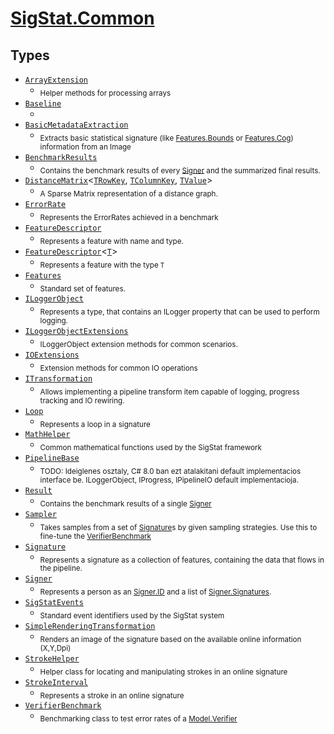 # [SigStat.Common](./README.md)

## Types

- [`ArrayExtension`](./ArrayExtension.md)
	- <sub>Helper methods for processing arrays</sub>
- [`Baseline`](./Baseline.md)
	- <sub></sub>
- [`BasicMetadataExtraction`](./BasicMetadataExtraction.md)
	- <sub>Extracts basic statistical signature (like [Features.Bounds](https://github.com/hargitomi97/sigstat/blob/master/docs/md/SigStat/Common/Features.md) or [Features.Cog](https://github.com/hargitomi97/sigstat/blob/master/docs/md/SigStat/Common/Features.md)) information from an Image</sub>
- [`BenchmarkResults`](./BenchmarkResults.md)
	- <sub>Contains the benchmark results of every [Signer](https://github.com/hargitomi97/sigstat/blob/master/docs/md/SigStat/Common/Signer.md) and the summarized final results.</sub>
- [`DistanceMatrix`](./DistanceMatrix-3.md)\<[`TRowKey`](./README.md), [`TColumnKey`](./README.md), [`TValue`](./README.md)>
	- <sub>A Sparse Matrix representation of a distance graph.</sub>
- [`ErrorRate`](./ErrorRate.md)
	- <sub>Represents the ErrorRates achieved in a benchmark</sub>
- [`FeatureDescriptor`](./FeatureDescriptor.md)
	- <sub>Represents a feature with name and type.</sub>
- [`FeatureDescriptor`](./FeatureDescriptor-1.md)\<[`T`](./README.md)>
	- <sub>Represents a feature with the type `T`</sub>
- [`Features`](./Features.md)
	- <sub>Standard set of features.</sub>
- [`ILoggerObject`](./ILoggerObject.md)
	- <sub>Represents a type, that contains an ILogger property that can be used to perform logging.</sub>
- [`ILoggerObjectExtensions`](./ILoggerObjectExtensions.md)
	- <sub>ILoggerObject extension methods for common scenarios.</sub>
- [`IOExtensions`](./IOExtensions.md)
	- <sub>Extension methods for common IO operations</sub>
- [`ITransformation`](./ITransformation.md)
	- <sub>Allows implementing a pipeline transform item capable of logging, progress tracking and IO rewiring.</sub>
- [`Loop`](./Loop.md)
	- <sub>Represents a loop in a signature</sub>
- [`MathHelper`](./MathHelper.md)
	- <sub>Common mathematical functions used by the SigStat framework</sub>
- [`PipelineBase`](./PipelineBase.md)
	- <sub>TODO: Ideiglenes osztaly, C# 8.0 ban ezt atalakitani default implementacios interface be.  ILoggerObject, IProgress, IPipelineIO default implementacioja.</sub>
- [`Result`](./Result.md)
	- <sub>Contains the benchmark results of a single [Signer](https://github.com/hargitomi97/sigstat/blob/master/docs/md/SigStat/Common/Signer.md)</sub>
- [`Sampler`](./Sampler.md)
	- <sub>Takes samples from a set of [Signature](https://github.com/hargitomi97/sigstat/blob/master/docs/md/SigStat/Common/Signature.md)s by given sampling strategies.  Use this to fine-tune the [VerifierBenchmark](https://github.com/hargitomi97/sigstat/blob/master/docs/md/SigStat/Common/VerifierBenchmark.md)</sub>
- [`Signature`](./Signature.md)
	- <sub>Represents a signature as a collection of features, containing the data that flows in the pipeline.</sub>
- [`Signer`](./Signer.md)
	- <sub>Represents a person as an [Signer.ID](https://github.com/hargitomi97/sigstat/blob/master/docs/md/SigStat/Common/Signer.md) and a list of [Signer.Signatures](https://github.com/hargitomi97/sigstat/blob/master/docs/md/SigStat/Common/Signer.md).</sub>
- [`SigStatEvents`](./SigStatEvents.md)
	- <sub>Standard event identifiers used by the SigStat system</sub>
- [`SimpleRenderingTransformation`](./SimpleRenderingTransformation.md)
	- <sub>Renders an image of the signature based on the available online information (X,Y,Dpi)</sub>
- [`StrokeHelper`](./StrokeHelper.md)
	- <sub>Helper class for locating and manipulating strokes in an online signature</sub>
- [`StrokeInterval`](./StrokeInterval.md)
	- <sub>Represents a stroke in an online signature</sub>
- [`VerifierBenchmark`](./VerifierBenchmark.md)
	- <sub>Benchmarking class to test error rates of a [Model.Verifier](https://github.com/hargitomi97/sigstat/blob/master/docs/md/SigStat/Common/Model/Verifier.md)</sub>

